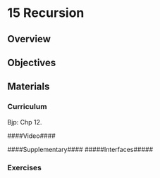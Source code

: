 15 Recursion
===============

## Overview ##


## Objectives ##

## Materials ##

### Curriculum ###
Bjp: Chp 12.

####Video####
 

####Supplementary####
#####Interfaces#####

  
### Exercises ###

